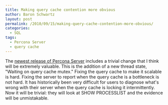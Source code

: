 ```yaml
---
title: Making query cache contention more obvious
author: Baron Schwartz
layout: post
permalink: /2010/09/15/making-query-cache-contention-more-obvious/
categories:
  - SQL
tags:
  - Percona Server
  - query cache
---
```

The [newest release of Percona Server][1] includes a trivial change that I think will be extremely valuable. This is the addition of a new thread state, "Waiting on query cache mutex." Fixing the query cache to make it scalable is hard. Fixing the server to report when the query cache is a bottleneck is not hard. It has historically been very difficult for users to diagnose what's wrong with their server when the query cache is locking it intermittently. Now it will be trivial: they will look at SHOW PROCESSLIST and the evidence will be unmistakable.

 [1]: http://www.mysqlperformanceblog.com/2010/09/15/percona-server-5-1-49-rel12-0/
